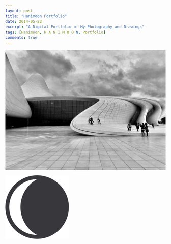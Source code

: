 ```yaml
---
layout: post
title: "Hanimoon Portfolio"
date: 2014-05-22
excerpt: "A Digital Portfolio of My Photography and Drawings"
tags: [Hanimoon, H A N I M O O N, Portfolio]
comments: true
---
```


![HaniMoon ](https://github.com/haniiimooon/haniiimooon.github.io/raw/master/assets/img/background.jpg) 

![HaniMoon ](assets/img/logo.png)